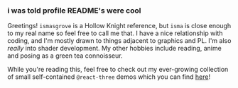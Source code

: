 ### i was told profile README's were cool

Greetings! `ismasgrove` is a Hollow Knight reference, but `isma` is close enough to my real name so feel free to call me that. I have a nice relationship with coding, and I'm mostly drawn to things adjacent to graphics and PL. I'm also _really_ into shader development. My other hobbies include reading, anime and posing as a green tea connoisseur.

While you're reading this, feel free to check out my ever-growing collection of small self-contained `@react-three` demos which you can find [here](https://ismasgrove.me)!
